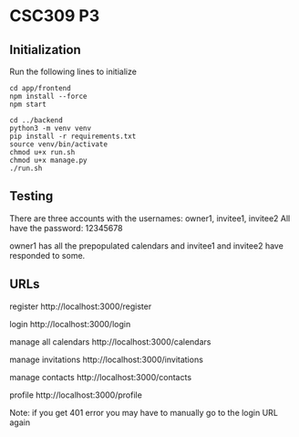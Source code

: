 
# CSC309 P3

## Initialization
Run the following lines to initialize
```
cd app/frontend
npm install --force
npm start

cd ../backend
python3 -m venv venv
pip install -r requirements.txt
source venv/bin/activate
chmod u+x run.sh
chmod u+x manage.py
./run.sh
```

## Testing
There are three accounts with the usernames: owner1, invitee1, invitee2
All have the password: 12345678

owner1 has all the prepopulated calendars and invitee1 and invitee2 have responded to some.


## URLs 
register
http://localhost:3000/register

login
http://localhost:3000/login

manage all calendars
http://localhost:3000/calendars

manage invitations
http://localhost:3000/invitations

manage contacts
http://localhost:3000/contacts

profile
http://localhost:3000/profile


Note: if you get 401 error you may have to manually go to the login URL again